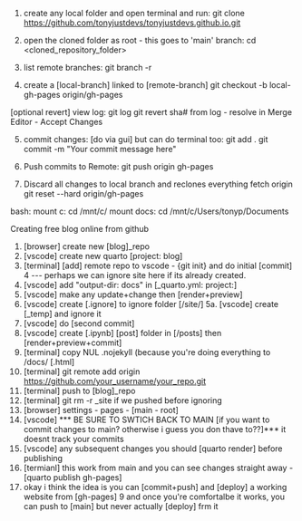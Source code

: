 1. create any local folder and open terminal and run:
git clone https://github.com/tonyjustdevs/tonyjustdevs.github.io.git

2. open the cloned folder as root - this goes to 'main' branch:
cd <cloned_repository_folder> 

3. list remote branches:
git branch -r


4. create a [local-branch] linked to [remote-branch]
git checkout -b local-gh-pages origin/gh-pages

[optional revert] view log:
git log
git revert sha# from log - resolve in Merge Editor - Accept Changes


5. commit changes: [do via gui] but can do terminal too:
git add .
git commit -m "Your commit message here"

6. Push commits to Remote:
git push origin gh-pages

7. Discard all changes to local branch and reclones everything
fetch origin
git reset --hard origin/gh-pages


bash:
mount c:         cd /mnt/c/
mount docs:   cd /mnt/c/Users/tonyp/Documents


Creating free blog online from github
1. [browser]            create new [blog]_repo
2. [vscode]              create new quarto [project: blog]
3. [terminal] [add]   remote repo to vscode - {git init} and do initial [commit]
4 --- perhaps we can ignore site here if its already created.
7. [vscode]              add "output-dir: docs" in [_quarto.yml: project:]
4. [vscode]              make any update+change then [render+preview]
5. [vscode]              create [.ignore] to ignore folder [/site/]
5a. [vscode]            create [_temp] and ignore it
6. [vscode]              do [second commit]
6. [vscode]              create [.ipynb] [post] folder in [/posts] then [render+preview+commit]
8. [terminal]            copy NUL .nojekyll (because you're doing everything to /docs/ [.html]
7. [terminal]            git remote add origin https://github.com/your_username/your_repo.git
7. [terminal]            push to [blog]_repo
9. [terminal]            git rm -r _site if we pushed before ignoring
5. [browser]            settings - pages - [main - root]
6. [vscode]             *** BE SURE TO SWTICH BACK TO MAIN [if you want to commit changes to main? otherwise i guess you don thave to??]*** it doesnt track your commits
7. [vscode]             any subsequent changes you should [quarto render] before publishing
7. [termianl]            this work from main and you can see changes straight away -
[quarto publish gh-pages]
8. okay i think the idea is you can [commit+push] and [deploy] a working website from [gh-pages]
9 and once you're comfortalbe it works, you can push to [main] but never actually [deploy] frm it
